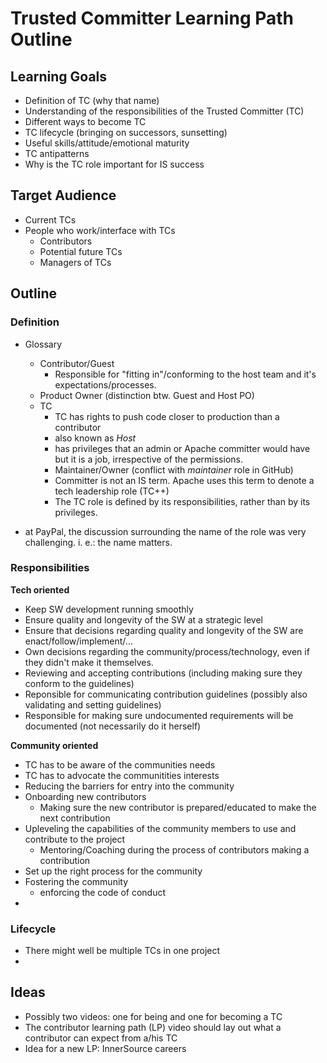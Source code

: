 # Trusted Committer Learning Path Outline

## Learning Goals

- Definition of TC (why that name)
- Understanding of the responsibilities of the Trusted Committer (TC)
- Different ways to become TC
- TC lifecycle (bringing on successors, sunsetting)
- Useful skills/attitude/emotional maturity
- TC antipatterns
- Why is the TC role important for IS success

## Target Audience

- Current TCs
- People who work/interface with TCs 
    - Contributors
    - Potential future TCs
    - Managers of TCs

## Outline

### Definition

- Glossary
    - Contributor/Guest
        - Responsible for "fitting in"/conforming to the host team and it's
          expectations/processes.
    - Product Owner (distinction btw. Guest and Host PO)
    - TC
        - TC has rights to push code closer to production than a contributor
        - also known as _Host_
        - has privileges that an admin or Apache committer would have but it is
          a job, irrespective of the permissions. 
        - Maintainer/Owner (conflict with _maintainer_ role in GitHub)
        - Committer is not an IS term. Apache uses this term to denote a tech
          leadership role (TC++)
        - The TC role is defined by its responsibilities, rather than by its
          privileges.

- at PayPal, the discussion surrounding the name of the role was very
  challenging.  i. e.: the name matters.

### Responsibilities

**Tech oriented**
- Keep SW development running smoothly
- Ensure quality and longevity of the SW at a strategic level
- Ensure that decisions regarding quality and longevity of the SW are
  enact/follow/implement/...
- Own decisions regarding the community/process/technology, even if they didn't
  make it themselves.
- Reviewing and accepting contributions (including making sure they conform to
  the guidelines)
- Reponsible for communicating contribution guidelines (possibly also
  validating and setting guidelines)
- Responsible for making sure undocumented requirements will be documented 
  (not necessarily do it herself)

**Community oriented**
- TC has to be aware of the communities needs
- TC has to advocate the communitities interests
- Reducing the barriers for entry into the community
- Onboarding new contributors
    - Making sure the new contributor is prepared/educated to make the next
      contribution
- Upleveling the capabilities of the community members to use and contribute to
  the project  
    - Mentoring/Coaching during the process of contributors making a
      contribution
- Set up the right process for the community 
- Fostering the community
    - enforcing the code of conduct
- 

### Lifecycle

- There might well be multiple TCs in one project
- 

## Ideas

- Possibly two videos: one for being and one for becoming a TC
- The contributor learning path (LP) video should lay out what a contributor
  can expect from a/his TC
- Idea for a new LP: InnerSource careers
